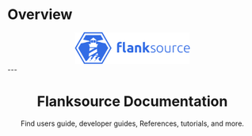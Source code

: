 # Overview
<div align="center"> <img src="images/flanksource.png" height="64px"></img></div>
---
<h1 style="text-align:center"> Flanksource Documentation</h1>
<p style="text-align:center">Find users guide, developer guides, References, tutorials, and more.</p>